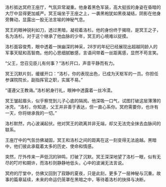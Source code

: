 洛杉抵达冥府王座厅，气氛异常凝重。他身着黑色军装，高大挺拔的身姿在昏暗的大厅中显得更加威严。冥王端坐于王座之上，一袭黑袍犹如黑夜凝结，阴影在他身旁舞动，显露出一股无法言喻的神秘气息。

冥王的眼神锐利如刀，透过黑暗，凝视着洛杉。他的身份终于揭晓，是冥王之子，名为洛杉。对于这个继承了他血脉的少年，冥王的心境难以捉摸。

洛杉面容俊秀，眼中透着一抹幽深的神采，28岁的年纪已经展现出超越同龄人的军事天赋和高智商。他的心思细腻敏感，言语间带着一丝距离感，显然不苟言笑。

“父王，您召见臣儿有何事？”洛杉开口，声音平静而有力。

冥王沉默片刻，缓缓开口：“洛杉，你的表现出色，已成为天枢军的一员。你担任参谋院院长，副指挥官之职，实属不易。”

“谨遵父王教诲。”洛杉躬身行礼，眼神中透露着一丝冷漠。

冥王皱起眉头，似乎察觉到儿子心底的隔阂。他深吸一口气，试图打破这层薄薄的冰壳。“洛杉，你知道，父王并非善于表达，但一直心系你。冥府需要你，也许有一天，你将继承我的一切。”

洛杉默然，内心波澜起伏。他对冥王的疏离并非无端，却又无法完全抹去血脉间的联系。

王座厅中的气氛仿佛凝固，冥王和洛杉之间的距离在这一刻变得无法逾越。黑暗中，他们彼此承载着太多的历史、使命和情感。

突然，厅外传来一声低沉的钟鸣，打破了沉默。冥王深深地望了洛杉一眼，似有无尽的叮咛和期许，而洛杉则静静地低头，心中的波澜无法言说。

冥府的厅堂中，仿佛又回到了寂静的夏夜，只是此刻，更多了一层神秘与沉重。故事的篇章延续，未来的命运仍笼罩在黑暗之中，等待着洛杉的抉择与决断。